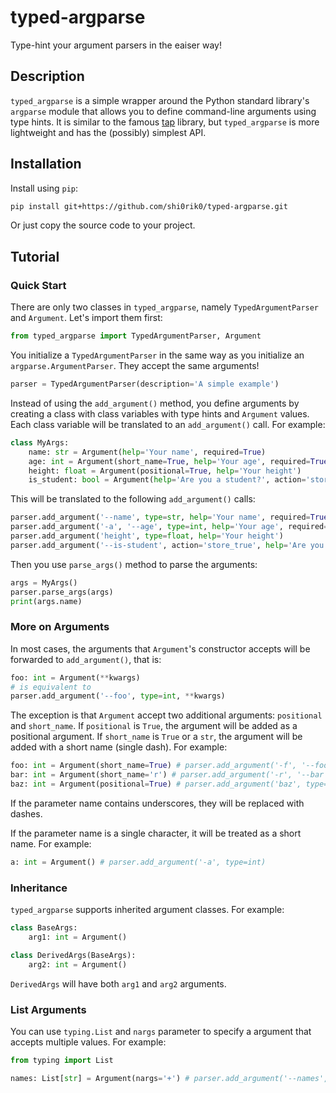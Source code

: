 # typed-argparse

Type-hint your argument parsers in the eaiser way!

## Description

`typed_argparse` is a simple wrapper around the Python standard library's `argparse` module that allows you to define command-line arguments using type hints. It is similar to the famous [tap](https://github.com/swansonk14/typed-argument-parser) library, but `typed_argparse` is more lightweight and has the (possibly) simplest API.

## Installation

Install using `pip`:

```bash
pip install git+https://github.com/shi0rik0/typed-argparse.git
```

Or just copy the source code to your project.

## Tutorial

### Quick Start

There are only two classes in `typed_argparse`, namely `TypedArgumentParser` and `Argument`. Let's import them first:

```python
from typed_argparse import TypedArgumentParser, Argument
```

You initialize a `TypedArgumentParser` in the same way as you initialize an `argparse.ArgumentParser`. They accept the same arguments!

```python
parser = TypedArgumentParser(description='A simple example')
```

Instead of using the `add_argument()` method, you define arguments by creating a class with class variables with type hints and `Argument` values. Each class variable will be translated to an `add_argument()` call. For example:

```python
class MyArgs:
    name: str = Argument(help='Your name', required=True)
    age: int = Argument(short_name=True, help='Your age', required=True)
    height: float = Argument(positional=True, help='Your height')
    is_student: bool = Argument(help='Are you a student?', action='store_true')
```

This will be translated to the following `add_argument()` calls:

```python
parser.add_argument('--name', type=str, help='Your name', required=True)
parser.add_argument('-a', '--age', type=int, help='Your age', required=True)
parser.add_argument('height', type=float, help='Your height')
parser.add_argument('--is-student', action='store_true', help='Are you a student?')
```

Then you use `parse_args()` method to parse the arguments:

```python
args = MyArgs()
parser.parse_args(args)
print(args.name)
```

### More on Arguments

In most cases, the arguments that `Argument`'s constructor accepts will be forwarded to `add_argument()`, that is:

```python
foo: int = Argument(**kwargs)
# is equivalent to
parser.add_argument('--foo', type=int, **kwargs)
```

The exception is that `Argument` accept two additional arguments: `positional` and `short_name`. If `positional` is `True`, the argument will be added as a positional argument. If `short_name` is `True` or a `str`, the argument will be added with a short name (single dash). For example:

```python
foo: int = Argument(short_name=True) # parser.add_argument('-f', '--foo', type=int)
bar: int = Argument(short_name='r') # parser.add_argument('-r', '--bar', type=int)
baz: int = Argument(positional=True) # parser.add_argument('baz', type=int)
```

If the parameter name contains underscores, they will be replaced with dashes.

If the parameter name is a single character, it will be treated as a short name. For example:

```python
a: int = Argument() # parser.add_argument('-a', type=int)
```

### Inheritance

`typed_argparse` supports inherited argument classes. For example:

```python
class BaseArgs:
    arg1: int = Argument()

class DerivedArgs(BaseArgs):
    arg2: int = Argument()
```

`DerivedArgs` will have both `arg1` and `arg2` arguments.

### List Arguments

You can use `typing.List` and `nargs` parameter to specify a argument that accepts multiple values. For example:

```python
from typing import List

names: List[str] = Argument(nargs='+') # parser.add_argument('--names', type=str, nargs='+')
```
